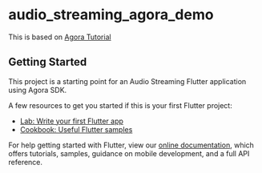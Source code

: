 # audio_streaming_agora_demo

This is based on [Agora Tutorial](https://www.agora.io/en/blog/building-your-own-audio-streaming-application-using-the-agora-flutter-sdk/)

## Getting Started

This project is a starting point for an Audio Streaming Flutter application using Agora SDK.

A few resources to get you started if this is your first Flutter project:

- [Lab: Write your first Flutter app](https://flutter.dev/docs/get-started/codelab)
- [Cookbook: Useful Flutter samples](https://flutter.dev/docs/cookbook)

For help getting started with Flutter, view our
[online documentation](https://flutter.dev/docs), which offers tutorials,
samples, guidance on mobile development, and a full API reference.

